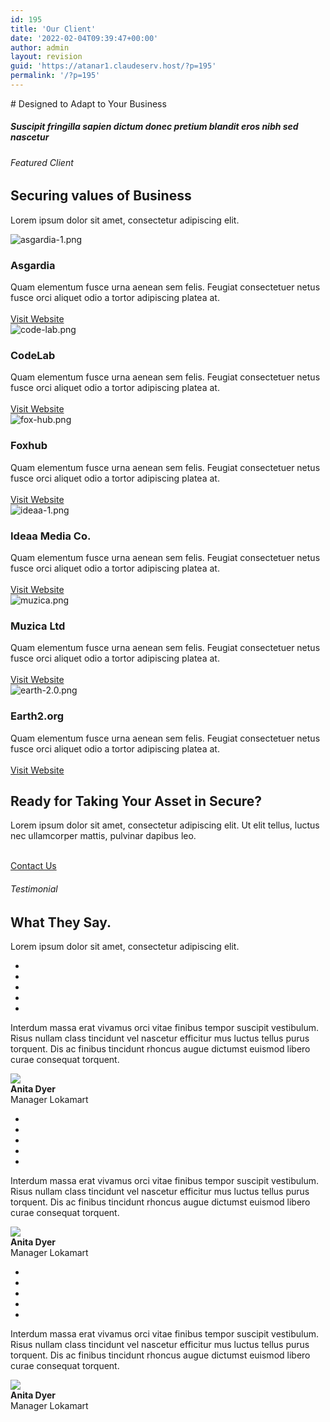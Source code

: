 ```yaml
---
id: 195
title: 'Our Client'
date: '2022-02-04T09:39:47+00:00'
author: admin
layout: revision
guid: 'https://atanar1.claudeserv.host/?p=195'
permalink: '/?p=195'
---
```


<style>/*! elementor - v3.5.5 - 03-02-2022 */
.elementor-heading-title{padding:0;margin:0;line-height:1}.elementor-widget-heading .elementor-heading-title[class*=elementor-size-]>a{color:inherit;font-size:inherit;line-height:inherit}.elementor-widget-heading .elementor-heading-title.elementor-size-small{font-size:15px}.elementor-widget-heading .elementor-heading-title.elementor-size-medium{font-size:19px}.elementor-widget-heading .elementor-heading-title.elementor-size-large{font-size:29px}.elementor-widget-heading .elementor-heading-title.elementor-size-xl{font-size:39px}.elementor-widget-heading .elementor-heading-title.elementor-size-xxl{font-size:59px}</style></head><body># Designed to Adapt to Your Business

##### Suscipit fringilla sapien dictum donec pretium blandit eros nibh sed nascetur

###### Featured Client

## Securing values of Business

Lorem ipsum dolor sit amet, consectetur adipiscing elit.

 ![asgardia-1.png](https://atanar1.claudeserv.host/wp-content/uploads/elementor/thumbs/asgardia-1-pjzf1vsg5inhxgdku0yxcf2pkd29xnzkrm1y03qbk0.png "asgardia-1.png")

###  <a>Asgardia </a>  
 

 Quam elementum fusce urna aenean sem felis. Feugiat consectetuer netus fusce orci aliquet odio a tortor adipiscing platea at.  
 [  
 Visit Website ](#)  
 ![code-lab.png](https://atanar1.claudeserv.host/wp-content/uploads/elementor/thumbs/code-lab-pjzf583sgb877jitbgz67kpplol9ax97w5k3firxfk.png "code-lab.png")

###  <a>CodeLab </a>  
 

 Quam elementum fusce urna aenean sem felis. Feugiat consectetuer netus fusce orci aliquet odio a tortor adipiscing platea at.  
 [  
 Visit Website ](#)  
 ![fox-hub.png](https://atanar1.claudeserv.host/wp-content/uploads/elementor/thumbs/fox-hub-pjzf5axb0tc26depv071x203du7cy0kewjijvcnqww.png "fox-hub.png")

###  <a>Foxhub </a>  
 

 Quam elementum fusce urna aenean sem felis. Feugiat consectetuer netus fusce orci aliquet odio a tortor adipiscing platea at.  
 [  
 Visit Website ](#)  
 ![ideaa-1.png](https://atanar1.claudeserv.host/wp-content/uploads/elementor/thumbs/ideaa-1-pjzf3ltsol0f7pvgrrsawzf4rski1otv053zod6c5c.png "ideaa-1.png")

###  <a>Ideaa Media Co. </a>  
 

 Quam elementum fusce urna aenean sem felis. Feugiat consectetuer netus fusce orci aliquet odio a tortor adipiscing platea at.  
 [  
 Visit Website ](#)  
 ![muzica.png](https://atanar1.claudeserv.host/wp-content/uploads/elementor/thumbs/muzica-pjzf4hsb4y866gl1l5lm9rcsyw6zbecqgjahzruy9s.png "muzica.png")

###  <a>Muzica Ltd </a>  
 

 Quam elementum fusce urna aenean sem felis. Feugiat consectetuer netus fusce orci aliquet odio a tortor adipiscing platea at.  
 [  
 Visit Website ](#)  
 ![earth-2.0.png](https://atanar1.claudeserv.host/wp-content/uploads/elementor/thumbs/earth-2.0-1-pjzf47g31ru0mr029j4q0byqfnlxyq7or445pqaa68.png "earth-2.0.png")

###  <a>Earth2.org </a>  
 

 Quam elementum fusce urna aenean sem felis. Feugiat consectetuer netus fusce orci aliquet odio a tortor adipiscing platea at.  
 [  
 Visit Website ](#)

## Ready for Taking Your Asset in Secure?

Lorem ipsum dolor sit amet, consectetur adipiscing elit. Ut elit tellus, luctus nec ullamcorper mattis, pulvinar dapibus leo.

 [  
 Contact Us  
 ](#)

###### Testimonial

## What They Say.

Lorem ipsum dolor sit amet, consectetur adipiscing elit.

- <a></a>
- <a></a>
- <a></a>
- <a></a>
- <a></a>

Interdum massa erat vivamus orci vitae finibus tempor suscipit vestibulum. Risus nullam class tincidunt vel nascetur efficitur mus luctus tellus purus torquent. Dis ac finibus tincidunt rhoncus augue dictumst euismod libero curae consequat torquent.

 ![](https://atanar1.claudeserv.host/wp-content/uploads/2022/02/lifestyle-beautiful-woman-in-the-office.jpg)  
 **Anita Dyer**  
 Manager Lokamart

- <a></a>
- <a></a>
- <a></a>
- <a></a>
- <a></a>

Interdum massa erat vivamus orci vitae finibus tempor suscipit vestibulum. Risus nullam class tincidunt vel nascetur efficitur mus luctus tellus purus torquent. Dis ac finibus tincidunt rhoncus augue dictumst euismod libero curae consequat torquent.

 ![](https://atanar1.claudeserv.host/wp-content/uploads/2022/02/lifestyle-beautiful-woman-in-the-office.jpg)  
 **Anita Dyer**  
 Manager Lokamart

- <a></a>
- <a></a>
- <a></a>
- <a></a>
- <a></a>

Interdum massa erat vivamus orci vitae finibus tempor suscipit vestibulum. Risus nullam class tincidunt vel nascetur efficitur mus luctus tellus purus torquent. Dis ac finibus tincidunt rhoncus augue dictumst euismod libero curae consequat torquent.

 ![](https://atanar1.claudeserv.host/wp-content/uploads/2022/02/lifestyle-beautiful-woman-in-the-office.jpg)  
 **Anita Dyer**  
 Manager Lokamart